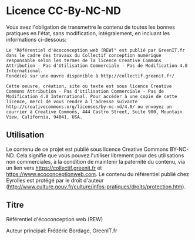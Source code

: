 # Licence CC-By-NC-ND

Vous avez l'obligation de transmettre le contenu de toutes les bonnes pratiques en l'état, sans modification, intégralement, en incluant les informations ci-dessous:

	Le "Référentiel d'écoconception web (REW)" est publié par GreenIT.fr dans le cadre des travaux du Collectif conception numérique responsable selon les termes de la licence Creative Commons Attribution - Pas d'Utilisation Commerciale - Pas de Modification 4.0 International.
	Fondé(e) sur une œuvre disponible à http://collectif.greenit.fr/

	Cette oeuvre, création, site ou texte est sous licence Creative Commons Attribution - Pas d'Utilisation Commerciale - Pas de Modification 4.0 International. Pour accéder à une copie de cette licence, merci de vous rendre à l'adresse suivante http://creativecommons.org/licenses/by-nc-nd/4.0/ ou envoyez un courrier à Creative Commons, 444 Castro Street, Suite 900, Mountain View, California, 94041, USA.

## Utilisation

Le contenu de ce projet est publié sous licence Creative Commons BY-NC-ND. Cela signifie que vous pouvez l'utiliser librement pour des utilisations non commerciales, à la condition de maintenir la paternité du contenu, via un lien vers https://collectif.greenit.fr et https://www.ecoconceptionweb.com.
Le contenu du référentiel publié chez Eyrolles est protégé par le droit d'auteur (http://www.culture.gouv.fr/culture/infos-pratiques/droits/protection.htm).

## Titre

Référentiel d'écoconception web (REW)

Auteur principal: Frédéric Bordage, GreenIT.fr